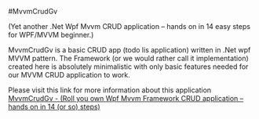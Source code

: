 #MvvmCrudGv

(Yet another .Net Wpf Mvvm CRUD application – hands on in 14 easy steps for WPF/MVVM beginner.)

MvvmCrudGv is a basic CRUD app (todo lis application) written in .Net wpf MVVM pattern. The Framework (or we would rather call it implementation) created here is absolutely minimalistic with only basic features needed for our MVVM CRUD application to work.

Please visit this link for more information about this application [MvvmCrudGv - (Roll you own Wpf Mvvm Framework CRUD application – hands on in 14 (or so) steps)](http://www.codeproject.com/Articles/829579/MvvmCrudGv-Roll-you-own-Wpf-Mvvm-Framework-CRUD-ap)